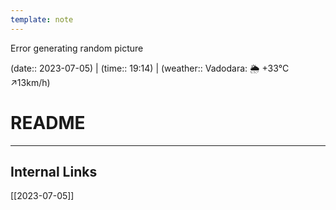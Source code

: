 ```yaml
---
template: note
---
```

Error generating random picture

(date:: 2023-07-05) | (time:: 19:14) | (weather:: Vadodara: 🌦   +33°C ↗13km/h)

# README



---
## Internal Links
[[2023-07-05]]